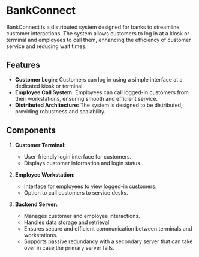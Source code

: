 # BankConnect

BankConnect is a distributed system designed for banks to streamline customer interactions. The system allows customers to log in at a kiosk or terminal and employees to call them, enhancing the efficiency of customer service and reducing wait times.

## Features

- **Customer Login:** Customers can log in using a simple interface at a dedicated kiosk or terminal.
- **Employee Call System:** Employees can call logged-in customers from their workstations, ensuring smooth and efficient service.
- **Distributed Architecture:** The system is designed to be distributed, providing robustness and scalability.

## Components

1. **Customer Terminal:**
   - User-friendly login interface for customers.
   - Displays customer information and login status.

2. **Employee Workstation:**
   - Interface for employees to view logged-in customers.
   - Option to call customers to service desks.

3. **Backend Server:**
   - Manages customer and employee interactions.
   - Handles data storage and retrieval.
   - Ensures secure and efficient communication between terminals and workstations.
   - Supports passive redundancy with a secondary server that can take over in case the primary server fails.

